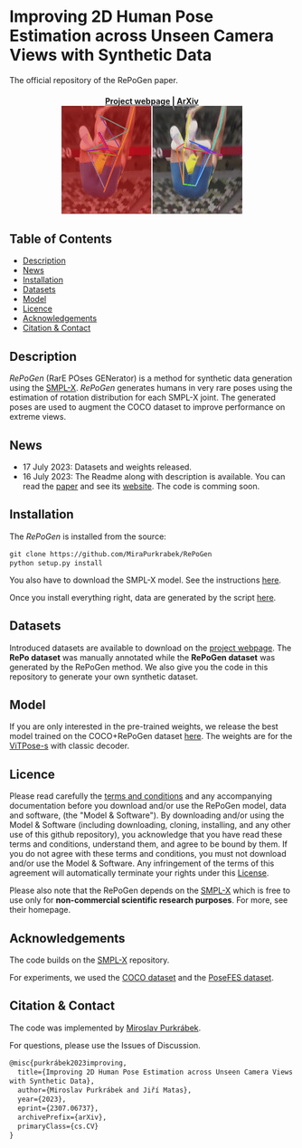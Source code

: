 <!-- omit in toc -->
# Improving 2D Human Pose Estimation across Unseen Camera Views with Synthetic Data

The official repository of the RePoGen paper.

<h4 align="center">
  <a href="https://mirapurkrabek.github.io/RePoGen-paper/">Project webpage</a> |
  <a href="https://arxiv.org/abs/2307.06737">ArXiv</a>

  <br/>
  <img src="images/duplantis.gif" alt="Comparison with COCO-trained method">
</h4>

<!-- omit in toc -->
## Table of Contents
- [Description](#description)
- [News](#news)
- [Installation](#installation)
- [Datasets](#datasets)
- [Model](#model)
- [Licence](#licence)
- [Acknowledgements](#acknowledgements)
- [Citation \& Contact](#citation--contact)


## Description

*RePoGen* (RarE POses GENerator) is a method for synthetic data generation using the [SMPL-X](https://github.com/vchoutas/smplx).
*RePoGen* generates humans in very rare poses using the estimation of rotation distribution for each SMPL-X joint. The generated poses are used to augment the COCO dataset to improve performance on extreme views.

## News

- 17 July 2023: Datasets and weights released.
- 16 July 2023: The Readme along with description is available. You can read the [paper](https://arxiv.org/abs/2307.06737) and see its [website](https://mirapurkrabek.github.io/RePoGen-paper/). The code is comming soon.

## Installation

The *RePoGen* is installed from the source:
```Shell
git clone https://github.com/MiraPurkrabek/RePoGen
python setup.py install
```

You also have to download the SMPL-X model. See the instructions [here](https://github.com/vchoutas/smplx#downloading-the-model).

Once you install everything right, data are generated by the script [here](./scripts/sample_random_poses.py).

## Datasets

Introduced datasets are available to download on the [project webpage](https://mirapurkrabek.github.io/RePoGen-paper/). The **RePo dataset** was manually annotated while the **RePoGen dataset** was generated by the RePoGen method. We also give you the code in this repository to generate your own synthetic dataset.

## Model

If you are only interested in the pre-trained weights, we release the best model trained on the COCO+RePoGen dataset [here](https://drive.google.com/file/d/1AZ4OwqggPlwZhza7PYukrUeoK0cWwEiD/view?usp=sharing). The weights are for the [ViTPose-s](https://github.com/ViTAE-Transformer/ViTPose) with classic decoder.

## Licence

Please read carefully the [terms and conditions](./LICENSE) and any accompanying documentation before you download and/or use the RePoGen model, data and software, (the "Model & Software"). By downloading and/or using the Model & Software (including downloading, cloning, installing, and any other use of this github repository), you acknowledge that you have read these terms and conditions, understand them, and agree to be bound by them. If you do not agree with these terms and conditions, you must not download and/or use the Model & Software. Any infringement of the terms of this agreement will automatically terminate your rights under this [License](./LICENSE).

Please also note that the RePoGen depends on the [SMPL-X](https://github.com/vchoutas/smplx) which is free to use only for **non-commercial scientific research purposes**. For more, see their homepage.

## Acknowledgements

The code builds on the [SMPL-X](https://github.com/vchoutas/smplx) repository.

For experiments, we used the [COCO dataset](https://cocodataset.org/#home) and the [PoseFES dataset](https://www.tu-chemnitz.de/etit/dst/forschung/comp_vision/datasets/posefes/index.php.en).

## Citation & Contact

The code was implemented by [Miroslav Purkrábek]([htt]https://mirapurkrabek.github.io/).

For questions, please use the Issues of Discussion.

```
@misc{purkrábek2023improving,
  title={Improving 2D Human Pose Estimation across Unseen Camera Views with Synthetic Data}, 
  author={Miroslav Purkrábek and Jiří Matas},
  year={2023},
  eprint={2307.06737},
  archivePrefix={arXiv},
  primaryClass={cs.CV}
}
``````
